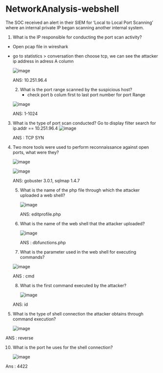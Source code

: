# NetworkAnalysis-webshell
The SOC received an alert in their SIEM for ‘Local to Local Port Scanning’ where an internal private IP began scanning another internal system.

 1. What is the IP responsible for conducting the port scan activity?
 * Open pcap file in wireshark
 * go to statistics > conversation then choose tcp, we can see the attacker ip address in adress A column

   ![image](https://github.com/George-1100/NetworkAnalysis-webshell/assets/76154087/0be022ca-b9ce-4c96-8d5c-0e6ea75fbd84)

   ANS: 10.251.96.4

   2. What is the port range scanned by the suspicious host?
      * check port b colum first to last port number for port Range

    ![image](https://github.com/George-1100/NetworkAnalysis-webshell/assets/76154087/7afc2552-c797-4ce7-8628-06fa0b3c8f93)

      ANS: 1-1024

 3.  What is the type of port scan conducted?
   Go to display filter search for ip.addr == 10.251.96.4
   ![image](https://github.com/George-1100/NetworkAnalysis-webshell/assets/76154087/75830d93-fb84-4f2b-a33b-85ec20a5ce99)


     ANS : TCP SYN

4. Two more tools were used to perform reconnaissance against open ports, what were they?
   
   ![image](https://github.com/George-1100/NetworkAnalysis-webshell/assets/76154087/b2a29953-af4d-411e-bb1d-89730fbe66a9)

   ![image](https://github.com/George-1100/NetworkAnalysis-webshell/assets/76154087/833e77ff-f7e1-4b32-8cce-06eb6844ba9e)

      ANS: gobuster 3.0.1, sqlmap 1.4.7

   5. What is the name of the php file through which the attacker uploaded a web shell? 

      ![image](https://github.com/George-1100/NetworkAnalysis-webshell/assets/76154087/699b587d-91ec-4838-8a1e-37f1b804abe9)

      ANS: editprofile.php

   6. What is the name of the web shell that the attacker uploaded?

      ![image](https://github.com/George-1100/NetworkAnalysis-webshell/assets/76154087/c05f9a9b-d5c9-43ae-8c34-1ea924aae0b5)

      ANS : dbfunctions.php

   7. What is the parameter used in the web shell for executing commands?

     ![image](https://github.com/George-1100/NetworkAnalysis-webshell/assets/76154087/15fbbaf3-6382-4e5e-b2a1-f23d9073daaf)

      ANS : cmd

   8. What is the first command executed by the attacker?

      ![image](https://github.com/George-1100/NetworkAnalysis-webshell/assets/76154087/c4a889f9-a241-4545-9dea-fe22a3358b22)

   ANS: id

9. What is the type of shell connection the attacker obtains through command execution?

   ![image](https://github.com/George-1100/NetworkAnalysis-webshell/assets/76154087/71c415b6-08e7-492a-bcd8-a4707c65edd3)
 
 ANS : reverse

 10. What is the port he uses for the shell connection?

     ![image](https://github.com/George-1100/NetworkAnalysis-webshell/assets/76154087/a5be78cf-cbcb-4580-a56f-a967ef806078)

Ans : 4422





  

        
      
